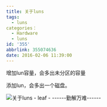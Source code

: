 ```yaml
---
title: 关于luns
tags:
  - luns
categories：
  - Hardware
  - luns
id: '355'
abbrlink: 355074636
date: 2016-02-06 11:39:00
---
```


增加lun容量，会多出未分区的容量

添加lun，会多出一个磁盘。

![关于luns - leaf - ------勤解万难------](http://img0.ph.126.net/bdXEHrn7VrPLkCAF2A-Xqw==/6598219855878877965.png "关于luns - leaf - ------勤解万难------")